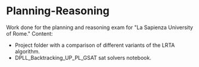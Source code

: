 # Planning-Reasoning
Work done for the planning and reasoning exam for "La Sapienza University of Rome."
Content:
* Project folder with a comparison of different variants of the LRTA algorithm.
* DPLL_Backtracking_UP_PL_GSAT sat solvers notebook.